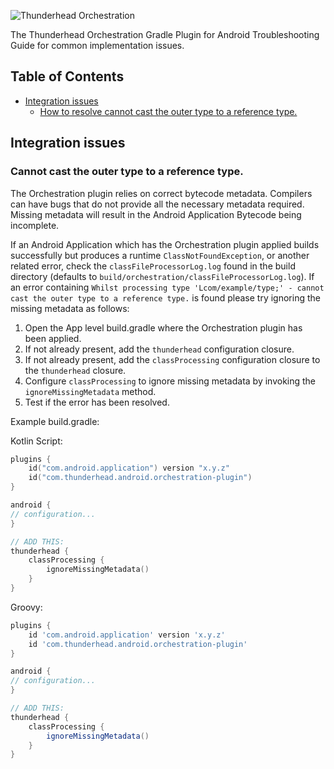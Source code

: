 ![Thunderhead Orchestration](https://i.imgur.com/gfizURy.png "Thunderhead")

The Thunderhead Orchestration Gradle Plugin for Android Troubleshooting Guide for common implementation issues.

## Table of Contents

- [Integration issues](#integration-issues)
  * [How to resolve cannot cast the outer type to a reference type.](#cannot-cast-the-outer-type-to-a-reference-type)

## Integration issues
### Cannot cast the outer type to a reference type.
The Orchestration plugin relies on correct bytecode metadata. Compilers can have bugs that do not
provide all the necessary metadata required.  Missing metadata will result in the Android Application Bytecode
being incomplete.

If an Android Application which has the Orchestration plugin applied builds successfully but produces
a runtime `ClassNotFoundException`, or another related error, check the `classFileProcessorLog.log` found
in the build directory (defaults to `build/orchestration/classFileProcessorLog.log`).  If an error
containing `Whilst processing type 'Lcom/example/type;' - cannot cast the outer type to a reference type.` is
found please try ignoring the missing metadata as follows:

1. Open the App level build.gradle where the Orchestration plugin has been applied.
2. If not already present, add the `thunderhead` configuration closure.
3. If not already present, add the `classProcessing` configuration closure to the `thunderhead` closure.
4. Configure `classProcessing` to ignore missing metadata by invoking the `ignoreMissingMetadata` method.
5. Test if the error has been resolved.

Example build.gradle:

Kotlin Script:
```kotlin
plugins {
    id("com.android.application") version "x.y.z"
    id("com.thunderhead.android.orchestration-plugin")
}

android {
// configuration...
}

// ADD THIS:
thunderhead {
    classProcessing {
        ignoreMissingMetadata()
    }
}
```

Groovy:
```groovy
plugins {
    id 'com.android.application' version 'x.y.z'
    id 'com.thunderhead.android.orchestration-plugin'
}

android {
// configuration...
}

// ADD THIS:
thunderhead {
    classProcessing {
        ignoreMissingMetadata()
    }
}
```
